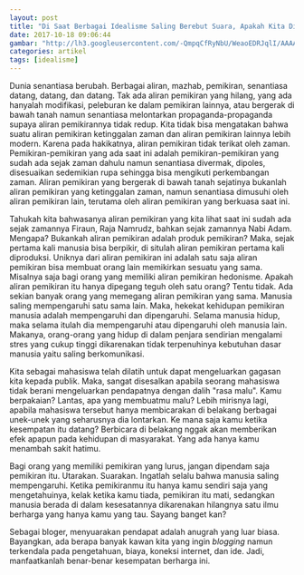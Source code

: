 ```yaml
---
layout: post
title: "Di Saat Berbagai Idealisme Saling Berebut Suara, Apakah Kita Diam Saja?"
date: 2017-10-18 09:06:44
gambar: "http://lh3.googleusercontent.com/-QmpqCfRyNbU/WeaoEDRJqlI/AAAAAAAACe8/D9RUFQgFxKAtsqlu9TCTgo5Jb7yWVqUpgCLcBGAs/s900/ideology.jpg"
categories: artikel
tags: [idealisme]
---
```


Dunia senantiasa berubah. Berbagai aliran, mazhab, pemikiran, senantiasa datang, datang, dan datang. Tak ada aliran pemikiran yang hilang, yang ada hanyalah modifikasi, peleburan ke dalam pemikiran lainnya, atau bergerak di bawah tanah namun senantiasa melontarkan propaganda-propaganda supaya aliran pemikirannya tidak redup. Kita tidak bisa mengatakan bahwa suatu aliran pemikiran ketinggalan zaman dan aliran pemikiran lainnya lebih modern. Karena pada hakikatnya, aliran pemikiran tidak terikat oleh zaman. Pemikiran-pemikiran yang ada saat ini adalah pemikiran-pemikiran yang sudah ada sejak zaman dahulu namun senantiasa divermak, dipoles, disesuaikan sedemikian rupa sehingga bisa mengikuti perkembangan zaman. Aliran pemikiran yang bergerak di bawah tanah sejatinya bukanlah aliran pemikiran yang ketinggalan zaman, namun senantiasa dimusuhi oleh aliran pemikiran lain, terutama oleh aliran pemikiran yang berkuasa saat ini.

Tahukah kita bahwasanya aliran pemikiran yang kita lihat saat ini sudah ada sejak zamannya Firaun, Raja Namrudz, bahkan sejak zamannya Nabi Adam. Mengapa? Bukankah aliran pemikiran adalah produk pemikiran? Maka, sejak pertama kali manusia bisa berpikir, di situlah aliran pemikiran pertama kali diproduksi. Uniknya dari aliran pemikiran ini adalah satu saja aliran pemikiran bisa membuat orang lain memikirkan sesuatu yang sama. Misalnya saja bagi orang yang memiliki aliran pemikiran hedonisme. Apakah aliran pemikiran itu hanya dipegang teguh oleh satu orang? Tentu tidak. Ada sekian banyak orang yang memegang aliran pemikiran yang sama. Manusia saling mempengaruhi satu sama lain. Maka, hekekat kehidupan pemikiran manusia adalah mempengaruhi dan dipengaruhi. Selama manusia hidup, maka selama itulah dia mempengaruhi atau dipengaruhi oleh manusia lain. Makanya, orang-orang yang hidup di dalam penjara sendirian mengalami stres yang cukup tinggi dikarenakan tidak terpenuhinya kebutuhan dasar manusia yaitu saling berkomunikasi.

Kita sebagai mahasiswa telah dilatih untuk dapat mengeluarkan gagasan kita kepada publik. Maka, sangat disesalkan apabila seorang mahasiswa tidak berani mengeluarkan pendapatnya dengan dalih "rasa malu". Kamu berpakaian? Lantas, apa yang membuatmu malu? Lebih mirisnya lagi, apabila mahasiswa tersebut hanya membicarakan di belakang berbagai unek-unek yang seharusnya dia lontarkan. Ke mana saja kamu ketika kesempatan itu datang? Berbicara di belakang nggak akan memberikan efek apapun pada kehidupan di masyarakat. Yang ada hanya kamu menambah sakit hatimu.

Bagi orang yang memiliki pemikiran yang lurus, jangan dipendam saja pemikiran itu. Utarakan. Suarakan. Ingatlah selalu bahwa manusia saling mempengaruhi. Ketika pemikiranmu itu hanya kamu sendiri saja yang mengetahuinya, kelak ketika kamu tiada, pemikiran itu mati, sedangkan manusia berada di dalam kesesatannya dikarenakan hilangnya satu ilmu berharga yang hanya kamu yang tau. Sayang banget kan?

Sebagai bloger, menyuarakan pendapat adalah anugrah yang luar biasa. Bayangkan, ada berapa banyak kawan kita yang ingin _blogging_ namun terkendala pada pengetahuan, biaya, koneksi internet, dan ide. Jadi, manfaatkanlah benar-benar kesempatan berharga ini.